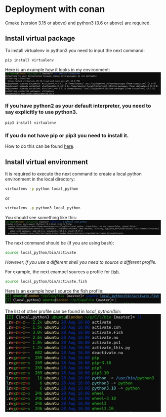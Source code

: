 Deployment with conan
============

Cmake (version 3.15 or above) and python3 (3.6 or above) are required.

Install virtual package
------------
To install virtualenv in python3 you need to input the next command:
~~~bash
pip install virtualenv
~~~

Here is an example how it looks in my environment:
![install virtualenv image](images/install_virtualenv.jpg "Install virtualenv for python3")

### If you have python2 as your default interpreter, you need to say explicitly to use python3.
~~~bash
pip3 install virtualenv
~~~

### If you do not have pip or pip3 you need to install it.
How to do this can be found [here](https://pip.pypa.io/en/stable/installation/).

Install virtual environment
------------
It is required to execute the next command to create a local python environment in the local directory:
~~~bash
virtualenv -p python local_python
~~~
or
~~~bash
virtualenv -p python3 local_python
~~~

You should see something like this:
![creation of virtualenv image](images/create_local_virtualenv.jpg "You need to see something like this")

The next command should be (if you are using bash):
~~~bash
source local_python/bin/activate
~~~

*However, if you use a different shell you need to source a different profile.*

For example, the next exampel sources a profile for [fish](https://fishshell.com/).
~~~bash
source local_python/bin/activate.fish
~~~

Here is an example how I source the fish profile:
![source the fish profile image](images/source_profile.jpg "Source the fish profile.")

The list of other profile can be found in *local_python/bin*:
![bin directory image](images/bin_directory.jpg "It is how the bin directory looks like.")

